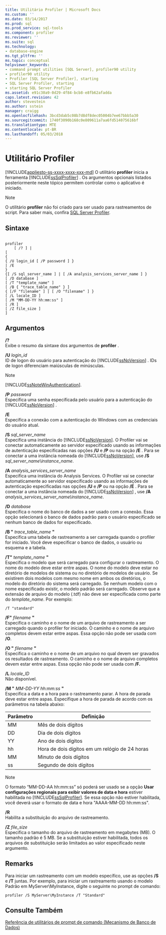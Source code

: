 ```yaml
---
title: Utilitário Profiler | Microsoft Docs
ms.custom: ''
ms.date: 03/14/2017
ms.prod: sql
ms.prod_service: sql-tools
ms.component: profiler
ms.reviewer: ''
ms.suite: sql
ms.technology:
- database-engine
ms.tgt_pltfrm: ''
ms.topic: conceptual
helpviewer_keywords:
- command prompt utilities [SQL Server], profiler90 utility
- profiler90 utility
- Profiler [SQL Server Profiler], starting
- SQL Server Profiler, starting
- starting SQL Server Profiler
ms.assetid: e91c30a9-0d29-4f84-bcb8-e8fb62afadda
caps.latest.revision: 42
author: stevestein
ms.author: sstein
manager: craigg
ms.openlocfilehash: 3bcd3dab5c08b7d8df8dec05004b7ee67bbb5a30
ms.sourcegitcommit: 1740f3090b168c0e809611a7aa6fd514075616bf
ms.translationtype: MTE
ms.contentlocale: pt-BR
ms.lasthandoff: 05/03/2018
---
```

# <a name="profiler-utility"></a>Utilitário Profiler
[!INCLUDE[appliesto-ss-xxxx-xxxx-xxx-md](../includes/appliesto-ss-xxxx-xxxx-xxx-md.md)]
  O utilitário **profiler** inicia a ferramenta [!INCLUDE[ssSqlProfiler](../includes/sssqlprofiler-md.md)] . Os argumentos opcionais listados posteriormente neste tópico permitem controlar como o aplicativo é iniciado.  
  
> [!NOTE]  
>  O utilitário **profiler** não foi criado para ser usado para rastreamentos de script. Para saber mais, confira [SQL Server Profiler](../tools/sql-server-profiler/sql-server-profiler.md).  
  
## <a name="syntax"></a>Sintaxe  
  
```  
  
profiler  
    [ /? ] |  
[  
{  
{ /U login_id [ /P password ] }  
| /E  
}  
{[ /S sql_server_name ] | [ /A analysis_services_server_name ] }  
[ /D database ]  
[ /T "template_name" ]  
[ /B { "trace_table_name" } ]  
{ [/F "filename" ] | [ /O "filename" ] }  
[ /L locale_ID ]  
[ /M "MM-DD-YY hh:mm:ss" ]  
[ /R ]  
[ /Z file_size ]  
]  
```  
  
## <a name="arguments"></a>Argumentos  
 **/?**  
 Exibe o resumo da sintaxe dos argumentos de **profiler** .  
  
 **/U** *login_id*  
 ID de logon do usuário para autenticação do [!INCLUDE[ssNoVersion](../includes/ssnoversion-md.md)] . IDs de logon diferenciam maiúsculas de minúsculas.  
  
> [!NOTE]  
>  [!INCLUDE[ssNoteWinAuthentication](../includes/ssnotewinauthentication-md.md)].  
  
 **/P** *password*  
 Especifica uma senha especificada pelo usuário para a autenticação do [!INCLUDE[ssNoVersion](../includes/ssnoversion-md.md)] .  
  
 **/E**  
 Especifica a conexão com a autenticação do Windows com as credenciais do usuário atual.  
  
 **/S**  *sql_server_name*  
 Especifica uma instância do [!INCLUDE[ssNoVersion](../includes/ssnoversion-md.md)]. O Profiler vai se conectar automaticamente ao servidor especificado usando as informações de autenticação especificadas nas opções **/U** e **/P** ou na opção **/E** . Para se conectar a uma instância nomeada do [!INCLUDE[ssNoVersion](../includes/ssnoversion-md.md)], use **/S** *sql_server_name*\\*instance_name*.  
  
 **/A**  *analysis_services_server_name*  
 Especifica uma instância do Analysis Services. O Profiler vai se conectar automaticamente ao servidor especificado usando as informações de autenticação especificadas nas opções **/U** e **/P** ou na opção **/E** . Para se conectar a uma instância nomeada do [!INCLUDE[ssNoVersion](../includes/ssnoversion-md.md)] , use **/A** *analysis_services_server_name\instance_name*.  
  
 **/D** *database*  
 Especifica o nome do banco de dados a ser usado com a conexão. Essa opção selecionará o banco de dados padrão para o usuário especificado se nenhum banco de dados for especificado.  
  
 **/B "** *trace_table_name* **"**  
 Especifica uma tabela de rastreamento a ser carregada quando o profiler for iniciado. Você deve especificar o banco de dados, o usuário ou esquema e a tabela.  
  
 **/T"** *template_name* **"**  
 Especifica o modelo que será carregado para configurar o rastreamento. O nome do modelo deve estar entre aspas. O nome do modelo deve estar no diretório de modelos de sistema ou no diretório de modelos de usuário. Se existirem dois modelos com mesmo nome em ambos os diretórios, o modelo do diretório do sistema será carregado. Se nenhum modelo com o nome especificado existir, o modelo padrão será carregado. Observe que a extensão de arquivo do modelo (.tdf) não deve ser especificada como parte do *template_name*. Por exemplo:  
  
```  
/T "standard"  
```  
  
 **/F"** *filename* **"**  
 Especifica o caminho e o nome de um arquivo de rastreamento a ser carregado quando o profiler for iniciado. O caminho e o nome de arquivo completos devem estar entre aspas. Essa opção não pode ser usada com **/O**.  
  
 **/O "** *filename*  **"**  
 Especifica o caminho e o nome de um arquivo no qual devem ser gravados os resultados de rastreamento. O caminho e o nome de arquivo completos devem estar entre aspas. Essa opção não pode ser usada com **/F.**  
  
 **/L** *locale_ID*  
 Não disponível.  
  
 **/M "** *MM-DD-YY hh:mm:ss* **"**  
 Especifica a data e a hora para o rastreamento parar. A hora de parada deve estar entre aspas. Especifique a hora de parada de acordo com os parâmetros na tabela abaixo:  
  
|Parâmetro|Definição|  
|---------------|----------------|  
|MM|Mês de dois dígitos|  
|DD|Dia de dois dígitos|  
|YY|Ano de dois dígitos|  
|hh|Hora de dois dígitos em um relógio de 24 horas|  
|MM|Minuto de dois dígitos|  
|ss|Segundo de dois dígitos|  
  
> [!NOTE]  
>  O formato “MM-DD-AA hh:mm:ss” só poderá ser usado se a opção **Usar configurações regionais para exibir valores de data e hora** estiver habilitada no [!INCLUDE[ssSqlProfiler](../includes/sssqlprofiler-md.md)]. Se essa opção não estiver habilitada, você deverá usar o formato de data e hora "AAAA-MM-DD hh:mm:ss".  
  
 **/R**  
 Habilita a substituição do arquivo de rastreamento.  
  
 **/Z**  *file_size*  
 Especifica o tamanho do arquivo de rastreamento em megabytes (MB). O tamanho padrão é 5 MB. Se a substituição estiver habilitada, todos os arquivos de substituição serão limitados ao valor especificado neste argumento.  
  
## <a name="remarks"></a>Remarks  
 Para iniciar um rastreamento com um modelo específico, use as opções **/S** e **/T** juntas. Por exemplo, para iniciar um rastreamento usando o modelo Padrão em MyServer\MyInstance, digite o seguinte no prompt de comando:  
  
```  
profiler /S MyServer\MyInstance /T "Standard"  
```  
  
## <a name="see-also"></a>Consulte Também  
 [Referência de utilitários de prompt de comando &#40;Mecanismo de Banco de Dados&#41;](../tools/command-prompt-utility-reference-database-engine.md)  
  
  
